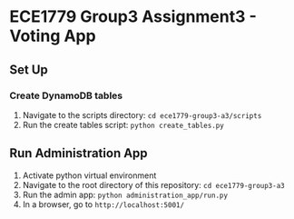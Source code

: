 # ECE1779 Group3 Assignment3 - Voting App


## Set Up

### Create DynamoDB tables

1. Navigate to the scripts directory: `cd ece1779-group3-a3/scripts`
2. Run the create tables script: `python create_tables.py`


## Run Administration App

1. Activate python virtual environment
2. Navigate to the root directory of this repository: `cd ece1779-group3-a3`
3. Run the admin app: `python administration_app/run.py`
4. In a browser, go to `http://localhost:5001/`
